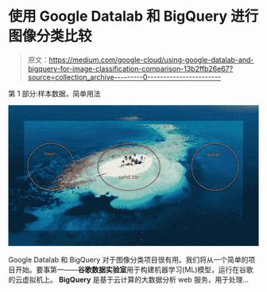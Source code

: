 # 使用 Google Datalab 和 BigQuery 进行图像分类比较

> 原文：<https://medium.com/google-cloud/using-google-datalab-and-bigquery-for-image-classification-comparison-13b2ffb26e67?source=collection_archive---------0----------------------->

第 1 部分:样本数据，简单用法

![](img/8ef3e176e14b2591e55954cb548261b2.png)

Google Datalab 和 BigQuery 对于图像分类项目很有用。我们将从一个简单的项目开始。要事第一——**谷歌数据实验室**用于构建机器学习(ML)模型，运行在谷歌的云虚拟机上。 **BigQuery** 是基于云计算的大数据分析 web 服务，用于处理…